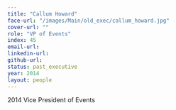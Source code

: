 ```yaml
---
title: "Callum Howard"
face-url: "/images/Main/old_exec/callum_howard.jpg"
cover-url: ""
role: "VP of Events"
index: 45
email-url:
linkedin-url:
github-url:
status: past_executive
year: 2014
layout: people
---
```

2014 Vice President of Events

